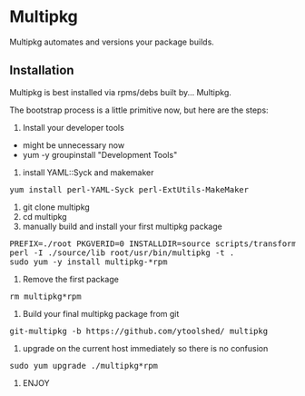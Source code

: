Multipkg
==============
Multipkg automates and versions your package builds.

Installation
--------------
Multipkg is best installed via rpms/debs built by... Multipkg.

The bootstrap process is a little primitive now, but here are the steps:

1. Install your developer tools
  * might be unnecessary now
  * yum -y groupinstall "Development Tools"
1. install YAML::Syck and makemaker
<pre>
yum install perl-YAML-Syck perl-ExtUtils-MakeMaker
</pre>
1. git clone multipkg
1. cd multipkg
1. manually build and install your first multipkg package
<pre>
PREFIX=./root PKGVERID=0 INSTALLDIR=source scripts/transform
perl -I ./source/lib root/usr/bin/multipkg -t .
sudo yum -y install multipkg-*rpm
</pre>
1. Remove the first package
<pre>
rm multipkg*rpm
</pre>
1. Build your final multipkg package from git
<pre>
git-multipkg -b https://github.com/ytoolshed/ multipkg
</pre>
1. upgrade on the current host immediately so there is no confusion
<pre>
sudo yum upgrade ./multipkg*rpm
</pre>
1. ENJOY
